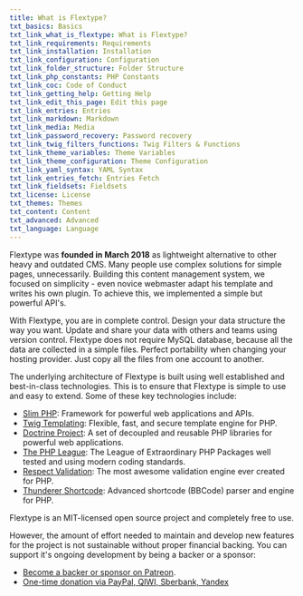 ```yaml
---
title: What is Flextype?
txt_basics: Basics
txt_link_what_is_flextype: What is Flextype?
txt_link_requirements: Requirements
txt_link_installation: Installation
txt_link_configuration: Configuration
txt_link_folder_structure: Folder Structure
txt_link_php_constants: PHP Constants
txt_link_coc: Code of Conduct
txt_link_getting_help: Getting Help
txt_link_edit_this_page: Edit this page
txt_link_entries: Entries
txt_link_markdown: Markdown
txt_link_media: Media
txt_link_password_recovery: Password recovery
txt_link_twig_filters_functions: Twig Filters & Functions
txt_link_theme_variables: Theme Variables
txt_link_theme_configuration: Theme Configuration
txt_link_yaml_syntax: YAML Syntax
txt_link_entries_fetch: Entries Fetch
txt_link_fieldsets: Fieldsets
txt_license: License
txt_themes: Themes
txt_content: Content
txt_advanced: Advanced
txt_language: Language
---
```


Flextype was **founded in March 2018** as lightweight alternative to other heavy and outdated CMS. Many people use complex solutions for simple pages, unnecessarily. Building this content management system, we focused on simplicity - even novice webmaster adapt his template and writes his own plugin. To achieve this, we implemented a simple but powerful API's.

With Flextype, you are in complete control. Design your data structure the way you want. Update and share your data with others and teams using version control. Flextype does not require MySQL database, because all the data are collected in a simple files. Perfect portability when changing your hosting provider. Just copy all the files from one account to another.

The underlying architecture of Flextype is built using well established and best-in-class technologies. This is to ensure that Flextype is simple to use and easy to extend. Some of these key technologies include:

* [Slim PHP](http://www.slimframework.com): Framework for powerful web applications and APIs.
* [Twig Templating](https://twig.symfony.com): Flexible, fast, and secure template engine for PHP.
* [Doctrine Project](https://www.doctrine-project.org): A set of decoupled and reusable PHP libraries for powerful web applications.
* [The PHP League](https://thephpleague.com): The League of Extraordinary PHP Packages well tested and using modern coding standards.
* [Respect Validation](https://respect-validation.readthedocs.io/): The most awesome validation engine ever created for PHP.
* [Thunderer Shortcode](https://github.com/thunderer/Shortcode): Advanced shortcode (BBCode) parser and engine for PHP.

Flextype is an MIT-licensed open source project and completely free to use.

However, the amount of effort needed to maintain and develop new features for the project is not sustainable without proper financial backing. You can support it's ongoing development by being a backer or a sponsor:

* [Become a backer or sponsor on Patreon](https://www.patreon.com/awilum).
* [One-time donation via PayPal, QIWI, Sberbank, Yandex](http://flextype.org/en/one-time-donation)
